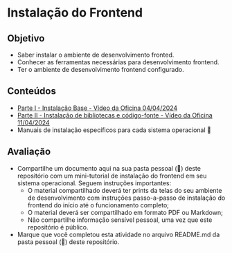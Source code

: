 # Instalação do Frontend

## Objetivo
* Saber instalar o ambiente de desenvolvimento fronted.
* Conhecer as ferramentas necessárias para desenvolvimento frontend.
* Ter o ambiente de desenvolvimento frontend configurado.

## Conteúdos
* [Parte I - Instalação Base - Vídeo da Oficina 04/04/2024](https://drive.google.com/file/d/15nNZjPOwE-Ak8SkZ0xo5DPtWqzhLjZ4I/view?usp=sharing)
* [Parte II - Instalação de bibliotecas e código-fonte - Vídeo da Oficina 11/04/2024](https://drive.google.com/file/d/1ta5JAcdl3t1QxFq9MqEoLtYUyPY7N7M8/view?usp=sharing)
* Manuais de instalação específicos para cada sistema operacional :construction:

## Avaliação
* Compartilhe um documento aqui na sua pasta pessoal (:construction:) deste repositório com um mini-tutorial de instalação do frontend em seu sistema operacional. Seguem instruções importantes:
   * O material compartilhado deverá ter prints da telas do seu ambiente de desenvolvimento com instruções passo-a-passo de instalação do frontend do início até o funcionamento completo;
    * O material deverá ser compartilhado em formato PDF ou Markdown;
    * Não compartilhe informação sensível pessoal, uma vez que este repositório é público.
* Marque que você completou esta atividade no arquivo README.md da pasta pessoal (:construction:) deste repositório.